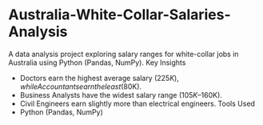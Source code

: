 # Australia-White-Collar-Salaries-Analysis
A data analysis project exploring salary ranges for white-collar jobs in Australia using Python (Pandas, NumPy).
 Key Insights
- Doctors earn the highest average salary ($225K), while Accountants earn the least ($80K).
- Business Analysts have the widest salary range ($105K–$160K).
- Civil Engineers earn slightly more than electrical engineers.
  Tools Used
- Python (Pandas, NumPy)
